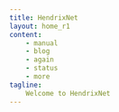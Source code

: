 ```yaml
---
title: HendrixNet
layout: home_r1
content:
    - manual
    - blog
    - again
    - status
    - more
tagline:
    Welcome to HendrixNet
---
```

